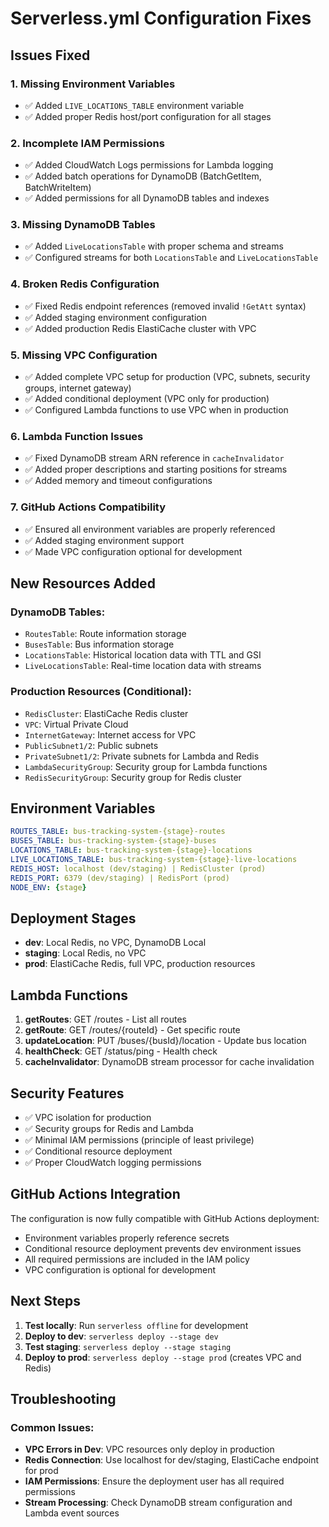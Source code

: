# Serverless.yml Configuration Fixes

## Issues Fixed

### 1. **Missing Environment Variables**
- ✅ Added `LIVE_LOCATIONS_TABLE` environment variable
- ✅ Added proper Redis host/port configuration for all stages

### 2. **Incomplete IAM Permissions**
- ✅ Added CloudWatch Logs permissions for Lambda logging
- ✅ Added batch operations for DynamoDB (BatchGetItem, BatchWriteItem)
- ✅ Added permissions for all DynamoDB tables and indexes

### 3. **Missing DynamoDB Tables**
- ✅ Added `LiveLocationsTable` with proper schema and streams
- ✅ Configured streams for both `LocationsTable` and `LiveLocationsTable`

### 4. **Broken Redis Configuration**
- ✅ Fixed Redis endpoint references (removed invalid `!GetAtt` syntax)
- ✅ Added staging environment configuration
- ✅ Added production Redis ElastiCache cluster with VPC

### 5. **Missing VPC Configuration**
- ✅ Added complete VPC setup for production (VPC, subnets, security groups, internet gateway)
- ✅ Added conditional deployment (VPC only for production)
- ✅ Configured Lambda functions to use VPC when in production

### 6. **Lambda Function Issues**
- ✅ Fixed DynamoDB stream ARN reference in `cacheInvalidator`
- ✅ Added proper descriptions and starting positions for streams
- ✅ Added memory and timeout configurations

### 7. **GitHub Actions Compatibility**
- ✅ Ensured all environment variables are properly referenced
- ✅ Added staging environment support
- ✅ Made VPC configuration optional for development

## New Resources Added

### DynamoDB Tables:
- `RoutesTable`: Route information storage
- `BusesTable`: Bus information storage
- `LocationsTable`: Historical location data with TTL and GSI
- `LiveLocationsTable`: Real-time location data with streams

### Production Resources (Conditional):
- `RedisCluster`: ElastiCache Redis cluster
- `VPC`: Virtual Private Cloud
- `InternetGateway`: Internet access for VPC
- `PublicSubnet1/2`: Public subnets
- `PrivateSubnet1/2`: Private subnets for Lambda and Redis
- `LambdaSecurityGroup`: Security group for Lambda functions
- `RedisSecurityGroup`: Security group for Redis cluster

## Environment Variables

```yaml
ROUTES_TABLE: bus-tracking-system-{stage}-routes
BUSES_TABLE: bus-tracking-system-{stage}-buses
LOCATIONS_TABLE: bus-tracking-system-{stage}-locations
LIVE_LOCATIONS_TABLE: bus-tracking-system-{stage}-live-locations
REDIS_HOST: localhost (dev/staging) | RedisCluster (prod)
REDIS_PORT: 6379 (dev/staging) | RedisPort (prod)
NODE_ENV: {stage}
```

## Deployment Stages

- **dev**: Local Redis, no VPC, DynamoDB Local
- **staging**: Local Redis, no VPC
- **prod**: ElastiCache Redis, full VPC, production resources

## Lambda Functions

1. **getRoutes**: GET /routes - List all routes
2. **getRoute**: GET /routes/{routeId} - Get specific route
3. **updateLocation**: PUT /buses/{busId}/location - Update bus location
4. **healthCheck**: GET /status/ping - Health check
5. **cacheInvalidator**: DynamoDB stream processor for cache invalidation

## Security Features

- ✅ VPC isolation for production
- ✅ Security groups for Redis and Lambda
- ✅ Minimal IAM permissions (principle of least privilege)
- ✅ Conditional resource deployment
- ✅ Proper CloudWatch logging permissions

## GitHub Actions Integration

The configuration is now fully compatible with GitHub Actions deployment:

- Environment variables properly reference secrets
- Conditional resource deployment prevents dev environment issues
- All required permissions are included in the IAM policy
- VPC configuration is optional for development

## Next Steps

1. **Test locally**: Run `serverless offline` for development
2. **Deploy to dev**: `serverless deploy --stage dev`
3. **Test staging**: `serverless deploy --stage staging`
4. **Deploy to prod**: `serverless deploy --stage prod` (creates VPC and Redis)

## Troubleshooting

### Common Issues:
- **VPC Errors in Dev**: VPC resources only deploy in production
- **Redis Connection**: Use localhost for dev/staging, ElastiCache endpoint for prod
- **IAM Permissions**: Ensure the deployment user has all required permissions
- **Stream Processing**: Check DynamoDB stream configuration and Lambda event sources